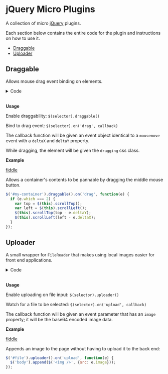 # jQuery Micro Plugins

A collection of micro [jQuery](https://jquery.com/) plugins.

Each section below contains the entire code for the plugin and instructions on how to use it.

- [Draggable](#draggable)
- [Uploader](#uploader)

<a name="draggable"></a>
## Draggable

Allows mouse drag event binding on elements.

<details>
<summary>Code</summary>

```javascript
(function($) {

  $.fn.draggable = function() {
    var elem = this;

    // When x and y are null, it indicates that no dragging is occurring.
    var x = null;
    var y = null;

    this.on('mousedown', function(e) {
      x = e.clientX;
      y = e.clientY;
      elem.addClass('dragging');
    });
    this.on('mouseup', function(e) {
      x = null;
      y = null;
      elem.removeClass('dragging');
    });
    this.on('mousemove', function(e) {
      if (x !== null && y !== null) {
        var dx = e.clientX - x;
        var dy = e.clientY - y;
        x = e.clientX;
        y = e.clientY;
        // Copy the current mouse move event and add deltaX and deltaY to it.
        var cpy = $.Event(e);
        cpy.type = 'drag';
        cpy.deltaX = dx;
        cpy.deltaY = dy;
        $(this).trigger(cpy);
      }
    })
    return this;
  }
})(window.jQuery);
```

</details>
&nbsp;

**Usage**

Enable draggability: `$(selector).draggable()`

Bind to drag event: `$(selector).on('drag', callback)`

The callback function will be given an event object identical to a `mousemove` event with a `deltaX` and `deltaY` property.

While dragging, the element will be given the `dragging` css class.

**Example**

[fiddle](https://jsfiddle.net/6khhueba/)

Allows a container's contents to be pannable by dragging the middle mouse button.

```javascript
$('#my-container').draggable().on('drag', function(e) {
  if (e.which === 2) {
    var top = $(this).scrollTop();
    var left = $(this).scrollLeft();
    $(this).scrollTop(top - e.deltaY);
    $(this).scrollLeft(left - e.deltaX);
  }
});

```

<a name="uploader"></a>
## Uploader

A small wrapper for `FileReader` that makes using local images easier for front end applications.

<details>
<summary>Code</summary>

```javascript
$.fn.uploader = function() {
  this.on('change', function(evt) {
    for (let file of evt.target.files) {
      if (file.type.match(/image.*/)) {
        let reader = new FileReader();
        reader.onload = (e) => {
          let event = $.Event('upload');
          event.image = e.target.result;
          $(this).trigger(event, e.target.result);
        };
        reader.readAsDataURL(file);
      }
    }
  });
  return this;
}
```

</details>
&nbsp;

**Usage**

Enable uploading on file input: `$(selector).uploader()`

Watch for a file to be selected: `$(selector).on('upload', callback)`

The callback function will be given an event parameter that has an `image` property; it will be the base64 encoded image data.

**Example**

[fiddle](https://jsfiddle.net/eg0mm3zk/)

Appends an image to the page without having to upload it to the back end:

```javascript
$('#file').uploader().on('upload', function(e) {
  $('body').append($('<img />', {src: e.image}));
});
```
